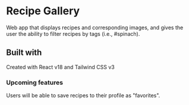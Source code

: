 # Recipe Gallery

Web app that displays recipes and corresponding images, and gives the user the ability to filter recipes by tags (i.e., #spinach).

## Built with
Created with React v18 and Tailwind CSS v3

### Upcoming features
Users will be able to save recipes to their profile as "favorites".
